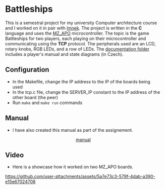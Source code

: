 # Battleships
This is a semestral project for my university Computer architecture course and I worked on it in pair with [lmnek](https://github.com/lmnek). 
The project is written in the **C** language and uses the [MZ_APO](https://github.com/lmnek/battleships/tree/main/dokumentace) microcontroller. 
The topic is the game Battleships for two players, each playing on their microcontroller and communicating using the **TCP** protocol. 
The peripherals used are an LCD, rotary knobs, RGB LEDs, and a row of LEDs. 
The [documentation folder](https://github.com/lmnek/battleships/tree/main/dokumentace) includes a player's manual and state diagrams (in Czech).

## Configuration
- In the Makefile, change the IP address to the IP of the boards being used
- In the tcp.c file, change the SERVER_IP constant to the IP address of the other board (the peer)
- Run `make` and `make run` commands

## Manual
- I have also created this manual as part of the assignement.

<div align="center">
  
  [manual]("https://github.com/Rionit/battleships/blob/main/battleships_manual.png")

</div>

## Video
- Here is a showcase how it worked on two MZ_APO boards.

https://github.com/user-attachments/assets/5a7e73c3-579f-4dab-a390-e15e67024708

